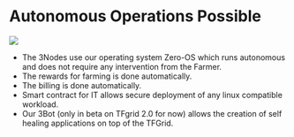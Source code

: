 # Autonomous Operations Possible

![](img/automomous.png)

- The 3Nodes use our operating system Zero-OS which runs autonomous and does not require any intervention from the Farmer.
- The rewards for farming is done automatically.
- The billing is done automatically.
- Smart contract for IT allows secure deployment of any linux compatible workload.
- Our 3Bot (only in beta on TFgrid 2.0 for now) allows the creation of self healing applications on top of the TFGrid.

